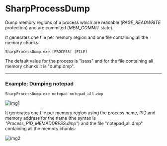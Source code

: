 # SharpProcessDump

Dump memory regions of a process which are readable (*PAGE_READWRITE* protection) and are commited (*MEM_COMMIT* state).

It generates one file per memory region and one file containing all the memory chunks.

```
SharpProcessDump.exe [PROCESS] [FILE]
```

The default value for the process is "lsass" and for the file containing all memory chunks it is "dump.dmp".


--------------------------

### Example: Dumping notepad

```
SharpProcessDump.exe notepad notepad_all.dmp
```

![img1](https://raw.githubusercontent.com/ricardojoserf/ricardojoserf.github.io/master/images/sharpprocessdump/Screenshot_1.png)

It generates one file per memory region using the process name, PID and memory address for the name (the syntax is *"Process_PID_MEMADDRESS.dmp"*) and the file "notepad_all.dmp" containing all the memory chunks:

![img2](https://raw.githubusercontent.com/ricardojoserf/ricardojoserf.github.io/master/images/sharpprocessdump/Screenshot_2.png)

